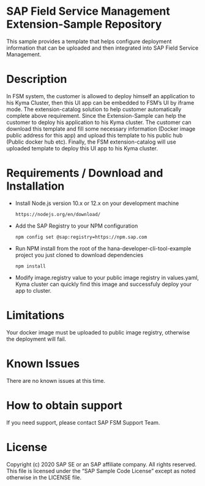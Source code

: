 # SAP Field Service Management Extension-Sample Repository
This sample provides a template that helps configure deployment information that can be uploaded and then integrated into SAP Field Service Management.

# Description
In FSM system, the customer is allowed to deploy himself an application to his Kyma Cluster, then this UI app can be embedded to FSM’s UI by iframe mode.
The extension-catalog solution to help customer automatically complete above requirement.
Since the Extension-Sample can help the customer to deploy his application to his Kyma cluster.
The customer can download this template and fill some necessary information (Docker image public address for this app) and upload this template to his public hub (Public docker hub etc).
Finally, the FSM extension-catalog will use uploaded template to deploy this UI app to his Kyma cluster.

# Requirements / Download and Installation
* Install Node.js version 10.x or 12.x on your development machine
  ```
  https://nodejs.org/en/download/
  ```
* Add the SAP Registry to your NPM configuration
  ```
  npm config set @sap:registry=https://npm.sap.com
  ```
* Run NPM install from the root of the hana-developer-cli-tool-example project you just cloned to download dependencies
  ```
  npm install
  ```
* Modify image.registry value to your public image registry in values.yaml, Kyma cluster can quickly find this image and 
  successfuly deploy your app to cluster.

# Limitations
Your docker image must be uploaded to public image registry, otherwise the deployment will fail.

# Known Issues
There are no known issues at this time.

# How to obtain support
If you need support, please contact SAP FSM Support Team.

# License
Copyright (c) 2020 SAP SE or an SAP affiliate company. All rights reserved. This file is licensed under the “SAP Sample Code License” except as noted otherwise in the LICENSE file.
